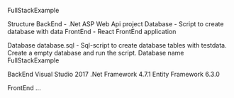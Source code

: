 FullStackExample

Structure
BackEnd - .Net ASP Web Api project
Database - Script to create database with data
FrontEnd - React FrontEnd application

Database
database.sql - Sql-script to create database tables with testdata. Create a empty database and run the script. Database name FullStackExample

BackEnd
Visual Studio 2017
.Net Framework 4.7.1
Entity Framework 6.3.0

FrontEnd
...